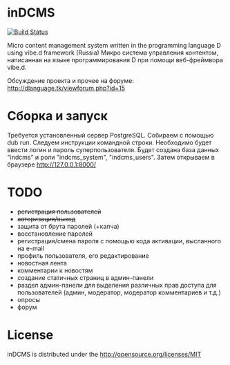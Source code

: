 ﻿# inDCMS
[![Build Status](https://travis-ci.org/denizzzka/inDCMS.svg?branch=master)](https://travis-ci.org/denizzzka/inDCMS)

Micro content management system written in the programming language D using vibe.d framework (Russia)
Микро система управления контентом, написанная на языке программирования D при помощи веб-фреймвора vibe.d.

Обсуждение проекта и прочее на форуме: http://dlanguage.tk/viewforum.php?id=15

# Сборка и запуск

Требуется установленный сервер PostgreSQL.
Собираем с помощью dub run. Следуем инструкции командной строки. Необходимо будет ввести логин и пароль суперпользователя. Будет создана база данных "indcms" и роли "indcms_system", "indcms_users".
Затем открываем в браузере http://127.0.0.1:8000/

# TODO

- ~~регистрация пользователей~~
- ~~авторизация/выход~~
- защита от брута паролей (+капча)
- восстановление паролей
- регистрация/смена пароля с помощью кода активации, высланного на e-mail
- профиль пользователя, его редактирование
- новостная лента
- комментарии к новостям
- создание статичных страниц в админ-панели
- раздел админ-панели для выделения различных прав доступа для пользователей (админ, модератор, модератор комментариев и т.д.)
- опросы
- форум

# License

inDCMS is distributed under the http://opensource.org/licenses/MIT
